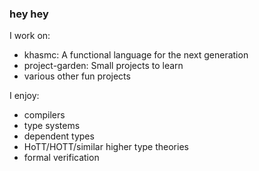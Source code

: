 ### hey hey

I work on:

- khasmc: A functional language for the next generation
- project-garden: Small projects to learn
- various other fun projects

I enjoy:
- compilers
- type systems
- dependent types
- HoTT/HOTT/similar higher type theories
- formal verification

<!--
**jake-87/jake-87** is a ✨ _special_ ✨ repository because its `README.md` (this file) appears on your GitHub profile.

Here are some ideas to get you started:

- 🔭 I’m currently working on ...
- 🌱 I’m currently learning ...
- 👯 I’m looking to collaborate on ...
- 🤔 I’m looking for help with ...
- 💬 Ask me about ...
- 📫 How to reach me: ...
- 😄 Pronouns: ...
- ⚡ Fun fact: ...
-->
